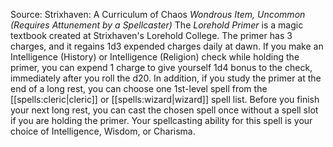 Source: Strixhaven: A Curriculum of Chaos
*Wondrous Item, Uncommon (Requires Attunement by a Spellcaster)*
The *Lorehold Primer* is a magic textbook created at Strixhaven's Lorehold College. The primer has 3 charges, and it regains 1d3 expended charges daily at dawn. If you make an Intelligence (History) or Intelligence (Religion) check while holding the primer, you can expend 1 charge to give yourself 1d4 bonus to the check, immediately after you roll the d20.
In addition, if you study the primer at the end of a long rest, you can choose one 1st-level spell from the [[spells:cleric|cleric]] or [[spells:wizard|wizard]] spell list. Before you finish your next long rest, you can cast the chosen spell once without a spell slot if you are holding the primer. Your spellcasting ability for this spell is your choice of Intelligence, Wisdom, or Charisma.